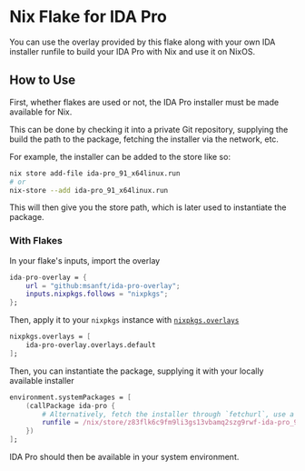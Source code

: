 # Nix Flake for IDA Pro

You can use the overlay provided by this flake along with your own IDA installer runfile to build your IDA Pro with Nix and use it on NixOS.

## How to Use

First, whether flakes are used or not, the IDA Pro installer must be made available for Nix.

This can be done by checking it into a private Git repository, supplying the build the path to the package, fetching the installer via the network, etc.

For example, the installer can be added to the store like so:

```sh
nix store add-file ida-pro_91_x64linux.run
# or
nix-store --add ida-pro_91_x64linux.run
```

This will then give you the store path, which is later used to instantiate the package.

### With Flakes

In your flake's inputs, import the overlay

```nix
ida-pro-overlay = {
    url = "github:msanft/ida-pro-overlay";
    inputs.nixpkgs.follows = "nixpkgs";
};
```

Then, apply it to your `nixpkgs` instance with [`nixpkgs.overlays`](https://search.nixos.org/options?show=nixpkgs.overlays)

```nix
nixpkgs.overlays = [
    ida-pro-overlay.overlays.default
];
```

Then, you can instantiate the package, supplying it with your locally available installer

```nix
environment.systemPackages = [
    (callPackage ida-pro {
        # Alternatively, fetch the installer through `fetchurl`, use a local path, etc.
        runfile = /nix/store/z83flk6c9fm9li3gs13vbamq2szg9rwf-ida-pro_90_x64linux.run;
    })
];
```

IDA Pro should then be available in your system environment.
